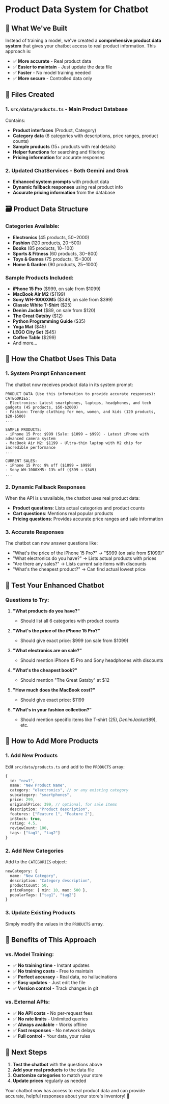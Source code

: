 # Product Data System for Chatbot

## 🎯 **What We've Built**

Instead of training a model, we've created a **comprehensive product data system** that gives your chatbot access to real product information. This approach is:

- ✅ **More accurate** - Real product data
- ✅ **Easier to maintain** - Just update the data file
- ✅ **Faster** - No model training needed
- ✅ **More secure** - Controlled data only

## 📁 **Files Created**

### 1. **`src/data/products.ts`** - Main Product Database

Contains:

- **Product interfaces** (Product, Category)
- **Category data** (6 categories with descriptions, price ranges, product counts)
- **Sample products** (15+ products with real details)
- **Helper functions** for searching and filtering
- **Pricing information** for accurate responses

### 2. **Updated ChatServices** - Both Gemini and Grok

- **Enhanced system prompts** with product data
- **Dynamic fallback responses** using real product info
- **Accurate pricing information** from the database

## 🗃️ **Product Data Structure**

### Categories Available:

- **Electronics** (45 products, $50-$2000)
- **Fashion** (120 products, $20-$500)
- **Books** (85 products, $10-$100)
- **Sports & Fitness** (60 products, $30-$800)
- **Toys & Games** (75 products, $15-$300)
- **Home & Garden** (90 products, $25-$1000)

### Sample Products Included:

- **iPhone 15 Pro** ($999, on sale from $1099)
- **MacBook Air M2** ($1199)
- **Sony WH-1000XM5** ($349, on sale from $399)
- **Classic White T-Shirt** ($25)
- **Denim Jacket** ($89, on sale from $120)
- **The Great Gatsby** ($12)
- **Python Programming Guide** ($35)
- **Yoga Mat** ($45)
- **LEGO City Set** ($45)
- **Coffee Table** ($299)
- And more...

## 🤖 **How the Chatbot Uses This Data**

### 1. **System Prompt Enhancement**

The chatbot now receives product data in its system prompt:

```
PRODUCT DATA (Use this information to provide accurate responses):
CATEGORIES:
- Electronics: Latest smartphones, laptops, headphones, and tech gadgets (45 products, $50-$2000)
- Fashion: Trendy clothing for men, women, and kids (120 products, $20-$500)
...

SAMPLE PRODUCTS:
- iPhone 15 Pro: $999 (Sale: $1099 → $999) - Latest iPhone with advanced camera system
- MacBook Air M2: $1199 - Ultra-thin laptop with M2 chip for incredible performance
...

CURRENT SALES:
- iPhone 15 Pro: 9% off ($1099 → $999)
- Sony WH-1000XM5: 13% off ($399 → $349)
...
```

### 2. **Dynamic Fallback Responses**

When the API is unavailable, the chatbot uses real product data:

- **Product questions**: Lists actual categories and product counts
- **Cart questions**: Mentions real popular products
- **Pricing questions**: Provides accurate price ranges and sale information

### 3. **Accurate Responses**

The chatbot can now answer questions like:

- "What's the price of the iPhone 15 Pro?" → "$999 (on sale from $1099)"
- "What electronics do you have?" → Lists actual products with prices
- "Are there any sales?" → Lists current sale items with discounts
- "What's the cheapest product?" → Can find actual lowest price

## 🧪 **Test Your Enhanced Chatbot**

### Questions to Try:

1. **"What products do you have?"**

   - Should list all 6 categories with product counts

2. **"What's the price of the iPhone 15 Pro?"**

   - Should give exact price: $999 (on sale from $1099)

3. **"What electronics are on sale?"**

   - Should mention iPhone 15 Pro and Sony headphones with discounts

4. **"What's the cheapest book?"**

   - Should mention "The Great Gatsby" at $12

5. **"How much does the MacBook cost?"**

   - Should give exact price: $1199

6. **"What's in your fashion collection?"**
   - Should mention specific items like T-shirt ($25), Denim Jacket ($89), etc.

## 🔧 **How to Add More Products**

### 1. **Add New Products**

Edit `src/data/products.ts` and add to the `PRODUCTS` array:

```typescript
{
  id: "new1",
  name: "New Product Name",
  category: "electronics", // or any existing category
  subcategory: "smartphones",
  price: 299,
  originalPrice: 399, // optional, for sale items
  description: "Product description",
  features: ["Feature 1", "Feature 2"],
  inStock: true,
  rating: 4.5,
  reviewCount: 100,
  tags: ["tag1", "tag2"]
}
```

### 2. **Add New Categories**

Add to the `CATEGORIES` object:

```typescript
newCategory: {
  name: "New Category",
  description: "Category description",
  productCount: 50,
  priceRange: { min: 10, max: 500 },
  popularTags: ["tag1", "tag2"]
}
```

### 3. **Update Existing Products**

Simply modify the values in the `PRODUCTS` array.

## 🎉 **Benefits of This Approach**

### vs. Model Training:

- ✅ **No training time** - Instant updates
- ✅ **No training costs** - Free to maintain
- ✅ **Perfect accuracy** - Real data, no hallucinations
- ✅ **Easy updates** - Just edit the file
- ✅ **Version control** - Track changes in git

### vs. External APIs:

- ✅ **No API costs** - No per-request fees
- ✅ **No rate limits** - Unlimited queries
- ✅ **Always available** - Works offline
- ✅ **Fast responses** - No network delays
- ✅ **Full control** - Your data, your rules

## 🚀 **Next Steps**

1. **Test the chatbot** with the questions above
2. **Add your real products** to the data file
3. **Customize categories** to match your store
4. **Update prices** regularly as needed

Your chatbot now has access to real product data and can provide accurate, helpful responses about your store's inventory! 🎯
